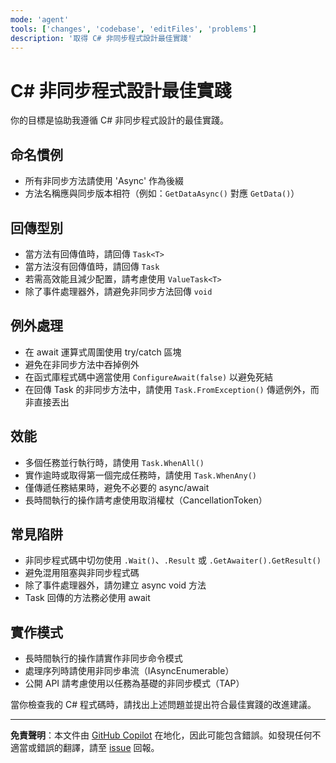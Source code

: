 ```yaml
---
mode: 'agent'
tools: ['changes', 'codebase', 'editFiles', 'problems']
description: '取得 C# 非同步程式設計最佳實踐'
---
```


# C# 非同步程式設計最佳實踐

你的目標是協助我遵循 C# 非同步程式設計的最佳實踐。

## 命名慣例

- 所有非同步方法請使用 'Async' 作為後綴
- 方法名稱應與同步版本相符（例如：`GetDataAsync()` 對應 `GetData()`）

## 回傳型別

- 當方法有回傳值時，請回傳 `Task<T>`
- 當方法沒有回傳值時，請回傳 `Task`
- 若需高效能且減少配置，請考慮使用 `ValueTask<T>`
- 除了事件處理器外，請避免非同步方法回傳 `void`

## 例外處理

- 在 await 運算式周圍使用 try/catch 區塊
- 避免在非同步方法中吞掉例外
- 在函式庫程式碼中適當使用 `ConfigureAwait(false)` 以避免死結
- 在回傳 Task 的非同步方法中，請使用 `Task.FromException()` 傳遞例外，而非直接丟出

## 效能

- 多個任務並行執行時，請使用 `Task.WhenAll()`
- 實作逾時或取得第一個完成任務時，請使用 `Task.WhenAny()`
- 僅傳遞任務結果時，避免不必要的 async/await
- 長時間執行的操作請考慮使用取消權杖（CancellationToken）

## 常見陷阱

- 非同步程式碼中切勿使用 `.Wait()`、`.Result` 或 `.GetAwaiter().GetResult()`
- 避免混用阻塞與非同步程式碼
- 除了事件處理器外，請勿建立 async void 方法
- Task 回傳的方法務必使用 await

## 實作模式

- 長時間執行的操作請實作非同步命令模式
- 處理序列時請使用非同步串流（IAsyncEnumerable<T>）
- 公開 API 請考慮使用以任務為基礎的非同步模式（TAP）

當你檢查我的 C# 程式碼時，請找出上述問題並提出符合最佳實踐的改進建議。

---

**免責聲明**：本文件由 [GitHub Copilot](https://docs.github.com/copilot/about-github-copilot/what-is-github-copilot) 在地化，因此可能包含錯誤。如發現任何不適當或錯誤的翻譯，請至 [issue](../../issues) 回報。

